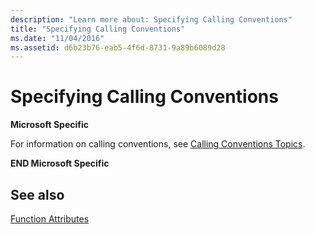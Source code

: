 ```yaml
---
description: "Learn more about: Specifying Calling Conventions"
title: "Specifying Calling Conventions"
ms.date: "11/04/2016"
ms.assetid: d6b23b76-eab5-4f6d-8731-9a89b6089d28
---
```

# Specifying Calling Conventions

**Microsoft Specific**

For information on calling conventions, see [Calling Conventions Topics](../cpp/calling-conventions.md).

**END Microsoft Specific**

## See also

[Function Attributes](../c-language/function-attributes.md)
